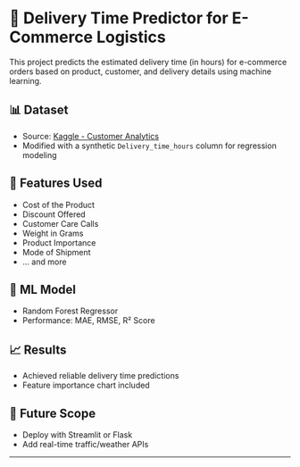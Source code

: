 # 🚚 Delivery Time Predictor for E-Commerce Logistics

This project predicts the estimated delivery time (in hours) for e-commerce orders based on product, customer, and delivery details using machine learning.

## 📊 Dataset
- Source: [Kaggle - Customer Analytics](https://www.kaggle.com/datasets/prachi13/customer-analytics)
- Modified with a synthetic `Delivery_time_hours` column for regression modeling

## 🔧 Features Used
- Cost of the Product
- Discount Offered
- Customer Care Calls
- Weight in Grams
- Product Importance
- Mode of Shipment
- ... and more

## 🧠 ML Model
- Random Forest Regressor
- Performance: MAE, RMSE, R² Score

## 📈 Results
- Achieved reliable delivery time predictions
- Feature importance chart included

## 🚀 Future Scope
- Deploy with Streamlit or Flask
- Add real-time traffic/weather APIs

---


